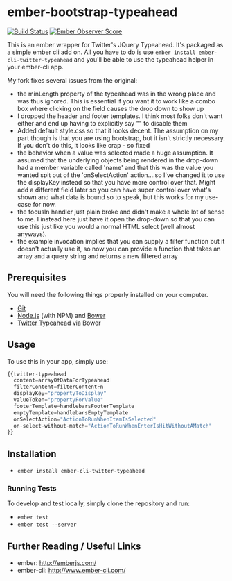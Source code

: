 # ember-bootstrap-typeahead

[![Build Status](https://travis-ci.org/Dhaulagiri/ember-cli-twitter-typeahead.png?branch=master)](https://travis-ci.org/Dhaulagiri/ember-cli-twitter-typeahead)
[![Ember Observer Score](http://emberobserver.com/badges/ember-cli-twitter-typeahead.svg)](http://emberobserver.com/addons/ember-cli-twitter-typeahead)

This is an ember wrapper for Twitter's JQuery Typeahead. It's packaged as a
simple ember cli add on. All you have to do is use `ember install ember-cli-twitter-typeahead` and you'll be able to use the typeahead helper in
your ember-cli app.

My fork fixes several issues from the original:
 * the minLength property of the typeahead was in the wrong place and was thus ignored. This is essential if you want it to work like a combo box where clicking on the field causes the drop down to show up
 * I dropped the header and footer templates. I think most folks don't want either and end up having to explicitly say "" to disable them
 * Added default style.css so that it looks decent. The assumption on my part though is that you are using bootstrap, but it isn't strictly necessary. If you don't do this, it looks like crap - so fixed
 * the behavior when a value was selected made a huge assumption. It assumed that the underlying objects being rendered in the drop-down had a member variable called 'name' and that this was the value you wanted spit out of the 'onSelectAction' action....so I've changed it to use the displayKey instead so that you have more control over that. Might add a different field later so you can have super control over what's shown and what data is bound so to speak, but this works for my use-case for now.
 * the focusIn handler just plain broke and didn't make a whole lot of sense to me. I instead here just have it open the drop-down so that you can use this just like you would a normal HTML select (well almost anyways).
 * the example invocation implies that you can supply a filter function but it doesn't actually use it, so now you can provide a function that takes an array and a query string and returns a new filtered array

## Prerequisites

You will need the following things properly installed on your computer.

* [Git](http://git-scm.com/)
* [Node.js](http://nodejs.org/) (with NPM) and [Bower](http://bower.io/)
* [Twitter Typeahead](https://github.com/twitter/typeahead.js/) via Bower

## Usage

To use this in your app, simply use:
```javascript
{{twitter-typeahead
  content=arrayOfDataForTypeahead
  filterContent=filterContentFn
  displayKey="propertyToDisplay"
  valueToken="propertyForValue"
  footerTemplate=handlebarsFooterTemplate
  emptyTemplate=handlebarsEmptyTemplate
  onSelectAction="ActionToRunWhenItemIsSelected"
  on-select-without-match="ActionToRunWhenEnterIsHitWithoutAMatch"
}}
```


## Installation

* `ember install ember-cli-twitter-typeahead`

### Running Tests

To develop and test locally, simply clone the repository and run:
* `ember test`
* `ember test --server`

## Further Reading / Useful Links

* ember: http://emberjs.com/
* ember-cli: http://www.ember-cli.com/
